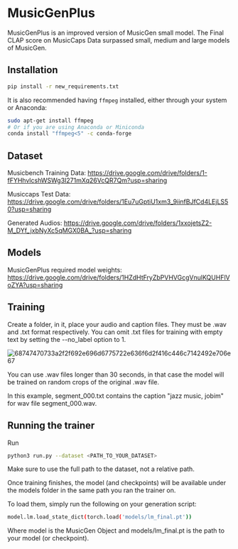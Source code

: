 # MusicGenPlus
MusicGenPlus is an improved version of MusicGen small model. The Final CLAP score on MusicCaps Data surpassed small, medium and large models of MusicGen.


## Installation
```bash
pip install -r new_requirements.txt
```
It is also recommended having `ffmpeg` installed, either through your system or Anaconda:
```bash
sudo apt-get install ffmpeg
# Or if you are using Anaconda or Miniconda
conda install "ffmpeg<5" -c conda-forge
```
## Dataset
Musicbench Training Data: https://drive.google.com/drive/folders/1-fFYHhvlcshWSWg3I271mXq26VcQR7Qm?usp=sharing

Musiccaps Test Data: https://drive.google.com/drive/folders/1Eu7uGptiU1xm3_9iinfBJfCd4LEjLS50?usp=sharing

Generated Audios: https://drive.google.com/drive/folders/1xxojetsZ2-M_DYf_jxbNyXc5qMGX0BA_?usp=sharing

## Models

MusicGenPlus required model weights: https://drive.google.com/drive/folders/1HZdHtFryZbPVHVGcgVnulKQUHFlVoZYA?usp=sharing

## Training

Create a folder, in it, place your audio and caption files. They must be .wav and .txt format respectively. You can omit .txt files for training with empty text by setting the --no_label option to 1.

![68747470733a2f2f692e696d6775722e636f6d2f416c446c7142492e706e67](https://github.com/user-attachments/assets/25af6592-83c6-440d-a6cb-d758229bea84)



You can use .wav files longer than 30 seconds, in that case the model will be trained on random crops of the original .wav file.

In this example, segment_000.txt contains the caption "jazz music, jobim" for wav file segment_000.wav.

## Running the trainer
Run 
```bash
python3 run.py --dataset <PATH_TO_YOUR_DATASET>
```
Make sure to use the full path to the dataset, not a relative path.

Once training finishes, the model (and checkpoints) will be available under the models folder in the same path you ran the trainer on.

To load them, simply run the following on your generation script:

```bash
model.lm.load_state_dict(torch.load('models/lm_final.pt'))
```
Where model is the MusicGen Object and models/lm_final.pt is the path to your model (or checkpoint).




